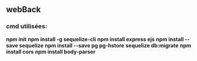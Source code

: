## webBack
### cmd utilisées: 

**npm init**
**npm install -g sequelize-cli**
**npm install express ejs**
**npm install --save sequelize**
**npm install --save pg pg-hstore**
**sequelize db:migrate**
**npm install cors**
**npm install body-parser**